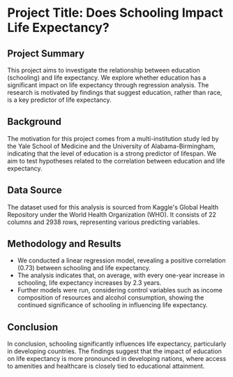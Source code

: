 
# Project Title: Does Schooling Impact Life Expectancy?

## Project Summary

This project aims to investigate the relationship between education (schooling) and life expectancy. We explore whether education has a significant impact on life expectancy through regression analysis. The research is motivated by findings that suggest education, rather than race, is a key predictor of life expectancy.

## Background

The motivation for this project comes from a multi-institution study led by the Yale School of Medicine and the University of Alabama-Birmingham, indicating that the level of education is a strong predictor of lifespan. We aim to test hypotheses related to the correlation between education and life expectancy.

## Data Source

The dataset used for this analysis is sourced from Kaggle's Global Health Repository under the World Health Organization (WHO). It consists of 22 columns and 2938 rows, representing various predicting variables.

## Methodology and Results

- We conducted a linear regression model, revealing a positive correlation (0.73) between schooling and life expectancy.
- The analysis indicates that, on average, with every one-year increase in schooling, life expectancy increases by 2.3 years.
- Further models were run, considering control variables such as income composition of resources and alcohol consumption, showing the continued significance of schooling in influencing life expectancy.

## Conclusion

In conclusion, schooling significantly influences life expectancy, particularly in developing countries. The findings suggest that the impact of education on life expectancy is more pronounced in developing nations, where access to amenities and healthcare is closely tied to educational attainment.

